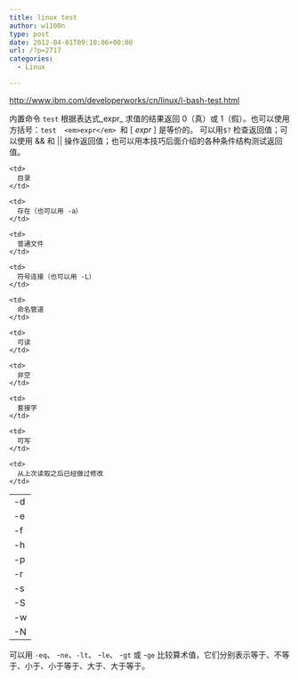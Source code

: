 ```yaml
---
title: linux test
author: w1100n
type: post
date: 2012-04-01T09:10:06+00:00
url: /?p=2717
categories:
  - Linux

---
```

<http://www.ibm.com/developerworks/cn/linux/l-bash-test.html>

内置命令 `test` 根据表达式_expr_ 求值的结果返回 0（真）或 1（假）。也可以使用方括号：`test  <em>expr</em> `和 [ _expr_ ] 是等价的。 可以用`$?` 检查返回值；可以使用 && 和 || 操作返回值；也可以用本技巧后面介绍的各种条件结构测试返回值。

<table summary="" width="50%" border="0" cellspacing="0" cellpadding="0">
  <tr valign="top">
    <td>
      -d
    </td>
    
    <td>
      目录
    </td>
  </tr>
  
  <tr valign="top">
    <td>
      -e
    </td>
    
    <td>
      存在（也可以用 -a）
    </td>
  </tr>
  
  <tr valign="top">
    <td>
      -f
    </td>
    
    <td>
      普通文件
    </td>
  </tr>
  
  <tr valign="top">
    <td>
      -h
    </td>
    
    <td>
      符号连接（也可以用 -L）
    </td>
  </tr>
  
  <tr valign="top">
    <td>
      -p
    </td>
    
    <td>
      命名管道
    </td>
  </tr>
  
  <tr valign="top">
    <td>
      -r
    </td>
    
    <td>
      可读
    </td>
  </tr>
  
  <tr valign="top">
    <td>
      -s
    </td>
    
    <td>
      非空
    </td>
  </tr>
  
  <tr valign="top">
    <td>
      -S
    </td>
    
    <td>
      套接字
    </td>
  </tr>
  
  <tr valign="top">
    <td>
      -w
    </td>
    
    <td>
      可写
    </td>
  </tr>
  
  <tr valign="top">
    <td>
      -N
    </td>
    
    <td>
      从上次读取之后已经做过修改
    </td>
  </tr>
</table>


可以用 `-eq`、 -`ne`、`-lt`、 -`le`、 -`gt` 或 -`ge` 比较算术值，它们分别表示等于、不等于、小于、小于等于、大于、大于等于。